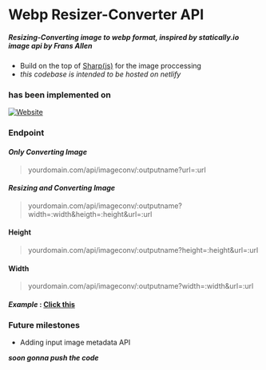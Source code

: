 # Webp Resizer-Converter API
##### Resizing-Converting image to webp format, inspired by statically.io image api by Frans Allen

- Build on the top of [Sharp(js)](https://github.com/lovell/sharp) for the image proccessing
- *this codebase is intended to be hosted on netlify*

### has been implemented on
[![Website](https://img.shields.io/website?label=webp.projectxi.my.id&url=https%3A%2F%2Fwebp.projectxi.my.id)](https://webp.projectxi.my.id/)

### Endpoint
#### *Only Converting Image*
> yourdomain.com/api/imageconv/:outputname?url=:url

#### *Resizing and Converting Image*
> yourdomain.com/api/imageconv/:outputname?width=:width&heigth=:height&url=:url
#### Height
> yourdomain.com/api/imageconv/:outputname?height=:height&url=:url
#### Width
> yourdomain.com/api/imageconv/:outputname?width=:width&url=:url

#### *Example* : [Click this](https://webp.projectxi.my.id/api/imageconv/pepe?width=123&height=123&url=https://raw.githubusercontent.com/aryarkusuma/aryarkusuma/main/png-clipart-pepe-the-frog-smiling-illustration-pepe-the-frog-video-game-warframe-meme-pepe-the-frog-sticker-game-food-thumbnail-removebg-preview%20(1).png)

### Future milestones
- Adding input image metadata API 

***soon gonna push the code***
